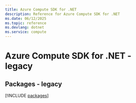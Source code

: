 ```yaml
---
title: Azure Compute SDK for .NET
description: Reference for Azure Compute SDK for .NET
ms.date: 06/12/2025
ms.topic: reference
ms.devlang: dotnet
ms.service: compute
---
```

# Azure Compute SDK for .NET - legacy
## Packages - legacy
[!INCLUDE [packages](compute-index.md)]